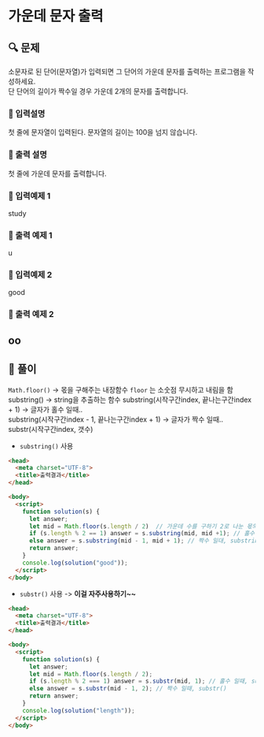 # 가운데 문자 출력

##  🔍 문제 
소문자로 된 단어(문자열)가 입력되면 그 단어의 가운데 문자를 출력하는 프로그램을 작성하세요.    
단 단어의 길이가 짝수일 경우 가운데 2개의 문자를 출력합니다.

### 🔹 입력설명
첫 줄에 문자열이 입력된다. 문자열의 길이는 100을 넘지 않습니다.  

### 🔹 출력 설명
첫 줄에 가운데 문자를 출력합니다.

### 🔹 입력예제 1
study

### 🔹 출력 예제 1
u

### 🔹 입력예제 2
good

### 🔹 출력 예제 2
oo
----

##  📌 풀이
`Math.floor()` -> 몫을 구해주는 내장함수 `floor` 는 소숫점 무시하고 내림을 함  
substring() -> string을 추출하는 함수
substring(시작구간index, 끝나는구간index + 1) -> 글자가 홀수 일때..  
substring(시작구간index - 1, 끝나는구간index + 1) -> 글자가 짝수 일때..   
substr(시작구간index, 갯수) 
- `substring()` 사용
```html
<head>
  <meta charset="UTF-8">
  <title>출력결과</title>
</head>

<body>
  <script>
    function solution(s) {
      let answer;
      let mid = Math.floor(s.length / 2)  // 가운데 수를 구하기 2로 나눈 몫의 값 변수 할당
      if (s.length % 2 == 1) answer = s.substring(mid, mid +1); // 홀수 일때, substring()
      else answer = s.substring(mid - 1, mid + 1); // 짝수 일대, substring()
      return answer;
    }
    console.log(solution("good"));
  </script>
</body>
```
- `substr()` 사용 -> **이걸 자주사용하기~~**

```html
<head>
  <meta charset="UTF-8">
  <title>출력결과</title>
</head>

<body>
  <script>
    function solution(s) {
      let answer;
      let mid = Math.floor(s.length / 2);
      if (s.length % 2 === 1) answer = s.substr(mid, 1); // 홀수 일때, substr()
      else answer = s.substr(mid - 1, 2); // 짝수 일때, substr()
      return answer;
    }
    console.log(solution("length"));
  </script>
</body>
```

